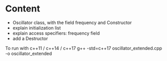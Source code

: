 <H1>Content</H1>

* Oscillator class, with the field frequency and Constructor
* explain initialization list
* explain access specifiers: frequency field
* add a Destructor


To run with c++11 / c++14 / c++17
g++ -std=c++17  oscillator_extended.cpp -o oscillator_extended
